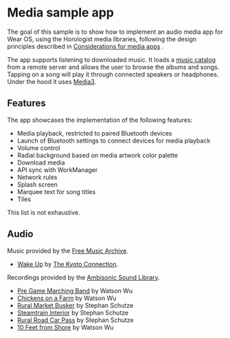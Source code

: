 # Media sample app

The goal of this sample is to show how to implement an audio media app for Wear OS, using the
Horologist media libraries, following the design principles described
in [Considerations for media apps](https://developer.android.com/training/wearables/principles#media-apps)
.

The app supports listening to downloaded music. It loads
a [music catalog](https://storage.googleapis.com/uamp/catalog.json) from a remote server and allows
the user to browse the albums and songs. Tapping on a song will play it through connected speakers
or headphones. Under the hood it
uses [Media3](https://developer.android.com/jetpack/androidx/releases/media3).

## Features

The app showcases the implementation of the following features:

- Media playback, restricted to paired Bluetooth devices
- Launch of Bluetooth settings to connect devices for media playback
- Volume control
- Radial background based on media artwork color palette
- Download media
- API sync with WorkManager
- Network rules
- Splash screen
- Marquee text for song titles
- Tiles

This list is not exhaustive.

## Audio

Music provided by the [Free Music Archive](http://freemusicarchive.org/).

- [Wake Up](http://freemusicarchive.org/music/The_Kyoto_Connection/Wake_Up_1957/) by
  [The Kyoto Connection](http://freemusicarchive.org/music/The_Kyoto_Connection/).

Recordings provided by the [Ambisonic Sound Library](https://library.soundfield.com/).

- [Pre Game Marching Band](https://library.soundfield.com/track/163) by Watson Wu
- [Chickens on a Farm](https://library.soundfield.com/track/129) by Watson Wu
- [Rural Market Busker](https://library.soundfield.com/track/55) by Stephan Schutze
- [Steamtrain Interior](https://library.soundfield.com/track/65) by Stephan Schutze
- [Rural Road Car Pass](https://library.soundfield.com/track/57) by Stephan Schutze
- [10 Feet from Shore](https://library.soundfield.com/track/114) by Watson Wu

